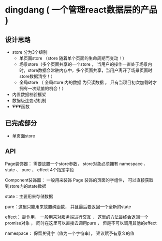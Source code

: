 # dingdang ( 一个管理react数据层的产品 ) 

## 设计思路

- store 分为3个级别
    - 单页面store （store 随着单个页面的生命周期而变动！）
    - 场景store（多个页面共享的一个store ， 当用户的操作一直处于场景内时，store数据会常驻内存中，多个页面共享，当用户离开了场景页面时store数据清空！）
    - 全局store （ 全局store 内的数据 为只读数据 ， 只有当项目初次加载时才拥有一次赋值的机会！）
- 内置数据校验框架
- 数据级连变动机制
- 💗💗💗函数
    
## 已完成部分
- 单页面store

## API

Page装饰器： 需要放置一个store参数， store对象必须拥有 namespace 、 state 、 pure 、 effect 4个指定字段

Component装饰器： 一般用来装饰 Page 装饰的页面的字组件， 可以直接获取到store内的state数据

state：主要用来存储数据

pure：这里只能用来放置纯函数， 并且最后要返回一个全新的state

effect： 副作用， 一般用来对服务端进行交互 ， 这里的方法最终会返回一个promise对象 ， 同时在这里可以直接去调用pure ， 但是不可以调用其他的effect

namespace： 保留关键字（值为一个字符串）， 建议赋予有意义的值